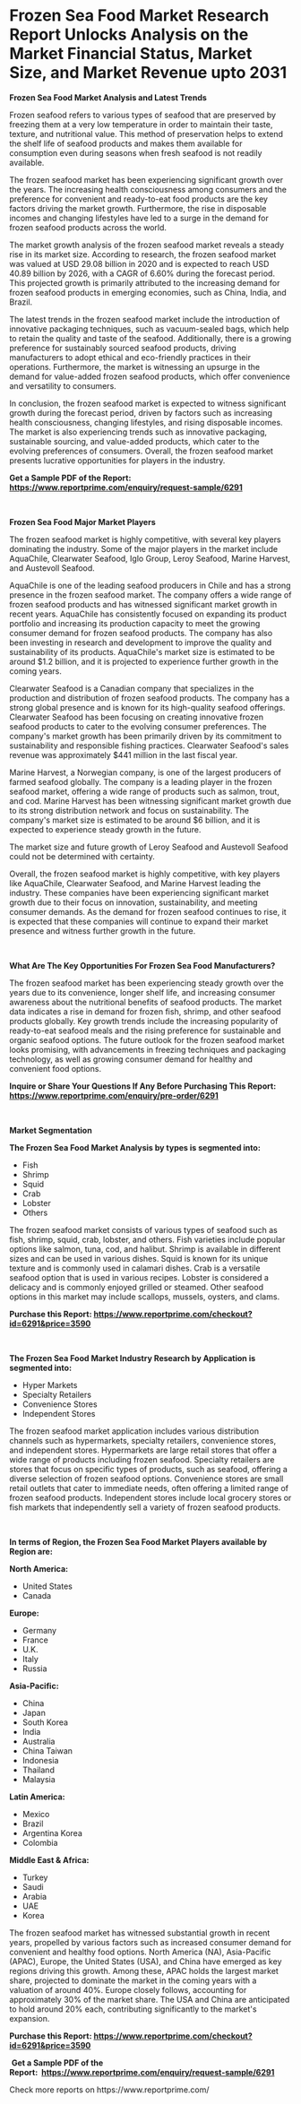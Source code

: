 <p><h1>Frozen Sea Food Market Research Report Unlocks Analysis on the Market Financial Status, Market Size, and Market Revenue upto 2031</h1></p><p><strong>Frozen Sea Food Market Analysis and Latest Trends</strong></p>
<p><p>Frozen seafood refers to various types of seafood that are preserved by freezing them at a very low temperature in order to maintain their taste, texture, and nutritional value. This method of preservation helps to extend the shelf life of seafood products and makes them available for consumption even during seasons when fresh seafood is not readily available.</p><p>The frozen seafood market has been experiencing significant growth over the years. The increasing health consciousness among consumers and the preference for convenient and ready-to-eat food products are the key factors driving the market growth. Furthermore, the rise in disposable incomes and changing lifestyles have led to a surge in the demand for frozen seafood products across the world.</p><p>The market growth analysis of the frozen seafood market reveals a steady rise in its market size. According to research, the frozen seafood market was valued at USD 29.08 billion in 2020 and is expected to reach USD 40.89 billion by 2026, with a CAGR of 6.60% during the forecast period. This projected growth is primarily attributed to the increasing demand for frozen seafood products in emerging economies, such as China, India, and Brazil.</p><p>The latest trends in the frozen seafood market include the introduction of innovative packaging techniques, such as vacuum-sealed bags, which help to retain the quality and taste of the seafood. Additionally, there is a growing preference for sustainably sourced seafood products, driving manufacturers to adopt ethical and eco-friendly practices in their operations. Furthermore, the market is witnessing an upsurge in the demand for value-added frozen seafood products, which offer convenience and versatility to consumers.</p><p>In conclusion, the frozen seafood market is expected to witness significant growth during the forecast period, driven by factors such as increasing health consciousness, changing lifestyles, and rising disposable incomes. The market is also experiencing trends such as innovative packaging, sustainable sourcing, and value-added products, which cater to the evolving preferences of consumers. Overall, the frozen seafood market presents lucrative opportunities for players in the industry.</p></p>
<p><strong>Get a Sample PDF of the Report:&nbsp; <a href="https://www.reportprime.com/enquiry/request-sample/6291">https://www.reportprime.com/enquiry/request-sample/6291</a></strong></p>
<p>&nbsp;</p>
<p><strong>Frozen Sea Food Major Market Players</strong></p>
<p><p>The frozen seafood market is highly competitive, with several key players dominating the industry. Some of the major players in the market include AquaChile, Clearwater Seafood, Iglo Group, Leroy Seafood, Marine Harvest, and Austevoll Seafood.</p><p>AquaChile is one of the leading seafood producers in Chile and has a strong presence in the frozen seafood market. The company offers a wide range of frozen seafood products and has witnessed significant market growth in recent years. AquaChile has consistently focused on expanding its product portfolio and increasing its production capacity to meet the growing consumer demand for frozen seafood products. The company has also been investing in research and development to improve the quality and sustainability of its products. AquaChile's market size is estimated to be around $1.2 billion, and it is projected to experience further growth in the coming years.</p><p>Clearwater Seafood is a Canadian company that specializes in the production and distribution of frozen seafood products. The company has a strong global presence and is known for its high-quality seafood offerings. Clearwater Seafood has been focusing on creating innovative frozen seafood products to cater to the evolving consumer preferences. The company's market growth has been primarily driven by its commitment to sustainability and responsible fishing practices. Clearwater Seafood's sales revenue was approximately $441 million in the last fiscal year.</p><p>Marine Harvest, a Norwegian company, is one of the largest producers of farmed seafood globally. The company is a leading player in the frozen seafood market, offering a wide range of products such as salmon, trout, and cod. Marine Harvest has been witnessing significant market growth due to its strong distribution network and focus on sustainability. The company's market size is estimated to be around $6 billion, and it is expected to experience steady growth in the future.</p><p>The market size and future growth of Leroy Seafood and Austevoll Seafood could not be determined with certainty.</p><p>Overall, the frozen seafood market is highly competitive, with key players like AquaChile, Clearwater Seafood, and Marine Harvest leading the industry. These companies have been experiencing significant market growth due to their focus on innovation, sustainability, and meeting consumer demands. As the demand for frozen seafood continues to rise, it is expected that these companies will continue to expand their market presence and witness further growth in the future.</p></p>
<p>&nbsp;</p>
<p><strong>What Are The Key Opportunities For Frozen Sea Food Manufacturers?</strong></p>
<p><p>The frozen seafood market has been experiencing steady growth over the years due to its convenience, longer shelf life, and increasing consumer awareness about the nutritional benefits of seafood products. The market data indicates a rise in demand for frozen fish, shrimp, and other seafood products globally. Key growth trends include the increasing popularity of ready-to-eat seafood meals and the rising preference for sustainable and organic seafood options. The future outlook for the frozen seafood market looks promising, with advancements in freezing techniques and packaging technology, as well as growing consumer demand for healthy and convenient food options.</p></p>
<p><strong>Inquire or Share Your Questions If Any Before Purchasing This Report: <a href="https://www.reportprime.com/enquiry/pre-order/6291">https://www.reportprime.com/enquiry/pre-order/6291</a></strong></p>
<p>&nbsp;</p>
<p><strong>Market Segmentation</strong></p>
<p><strong>The Frozen Sea Food Market Analysis by types is segmented into:</strong></p>
<p><ul><li>Fish</li><li>Shrimp</li><li>Squid</li><li>Crab</li><li>Lobster</li><li>Others</li></ul></p>
<p><p>The frozen seafood market consists of various types of seafood such as fish, shrimp, squid, crab, lobster, and others. Fish varieties include popular options like salmon, tuna, cod, and halibut. Shrimp is available in different sizes and can be used in various dishes. Squid is known for its unique texture and is commonly used in calamari dishes. Crab is a versatile seafood option that is used in various recipes. Lobster is considered a delicacy and is commonly enjoyed grilled or steamed. Other seafood options in this market may include scallops, mussels, oysters, and clams.</p></p>
<p><strong>Purchase this Report:&nbsp;<a href="https://www.reportprime.com/checkout?id=6291&price=3590">https://www.reportprime.com/checkout?id=6291&price=3590</a></strong></p>
<p>&nbsp;</p>
<p><strong>The Frozen Sea Food Market Industry Research by Application is segmented into:</strong></p>
<p><ul><li>Hyper Markets</li><li>Specialty Retailers</li><li>Convenience Stores</li><li>Independent Stores</li></ul></p>
<p><p>The frozen seafood market application includes various distribution channels such as hypermarkets, specialty retailers, convenience stores, and independent stores. Hypermarkets are large retail stores that offer a wide range of products including frozen seafood. Specialty retailers are stores that focus on specific types of products, such as seafood, offering a diverse selection of frozen seafood options. Convenience stores are small retail outlets that cater to immediate needs, often offering a limited range of frozen seafood products. Independent stores include local grocery stores or fish markets that independently sell a variety of frozen seafood products.</p></p>
<p>&nbsp;</p>
<p><strong>In terms of Region, the Frozen Sea Food Market Players available by Region are:</strong></p>
<p>
    <p> <strong> North America: </strong>
        <ul>
            <li>United States</li>
            <li>Canada</li>
        </ul>
        </p> 
    <p> <strong> Europe: </strong>
        <ul>
            <li>Germany</li>
            <li>France</li>
            <li>U.K.</li>
            <li>Italy</li>
            <li>Russia</li>
        </ul>
        </p> 
    <p> <strong> Asia-Pacific: </strong>
        <ul>
            <li>China</li>
            <li>Japan</li>
            <li>South Korea</li>
            <li>India</li>
            <li>Australia</li>
            <li>China Taiwan</li>
            <li>Indonesia</li>
            <li>Thailand</li>
            <li>Malaysia</li>
        </ul>
        </p> 
    <p> <strong> Latin America: </strong>
        <ul>
            <li>Mexico</li>
            <li>Brazil</li>
            <li>Argentina Korea</li>
            <li>Colombia</li>
        </ul>
        </p> 
    <p> <strong> Middle East & Africa: </strong>
        <ul>
            <li>Turkey</li>
            <li>Saudi</li>
            <li>Arabia</li>
            <li>UAE</li>
            <li>Korea</li>
        </ul>
    </p>
    </p>
<p><p>The frozen seafood market has witnessed substantial growth in recent years, propelled by various factors such as increased consumer demand for convenient and healthy food options. North America (NA), Asia-Pacific (APAC), Europe, the United States (USA), and China have emerged as key regions driving this growth. Among these, APAC holds the largest market share, projected to dominate the market in the coming years with a valuation of around 40%. Europe closely follows, accounting for approximately 30% of the market share. The USA and China are anticipated to hold around 20% each, contributing significantly to the market's expansion.</p></p>
<p><strong>Purchase this Report: <a href="https://www.reportprime.com/checkout?id=6291&price=3590">https://www.reportprime.com/checkout?id=6291&price=3590</a></strong></p>
<p>&nbsp;<strong>Get a Sample PDF of the Report:&nbsp;&nbsp;<a href="https://www.reportprime.com/enquiry/request-sample/6291">https://www.reportprime.com/enquiry/request-sample/6291</a></strong></p>
<p><strong></strong></p>
<p>Check more reports on https://www.reportprime.com/</p>